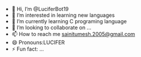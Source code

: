 - 👋 Hi, I’m @LuciferBot19
- 👀 I’m interested in learning new languages 
- 🌱 I’m currently learning C programing language 
- 💞️ I’m looking to collaborate on ...
- 📫 How to reach me sainitumesh.2005@gmail.com
- 😄 Pronouns:LUCIFER
- ⚡ Fun fact: ...

<!---
LuciferBot19/LuciferBot19 is a ✨ special ✨ repository because its `README.md` (this file) appears on your GitHub profile.
You can click the Preview link to take a look at your changes.
--->
